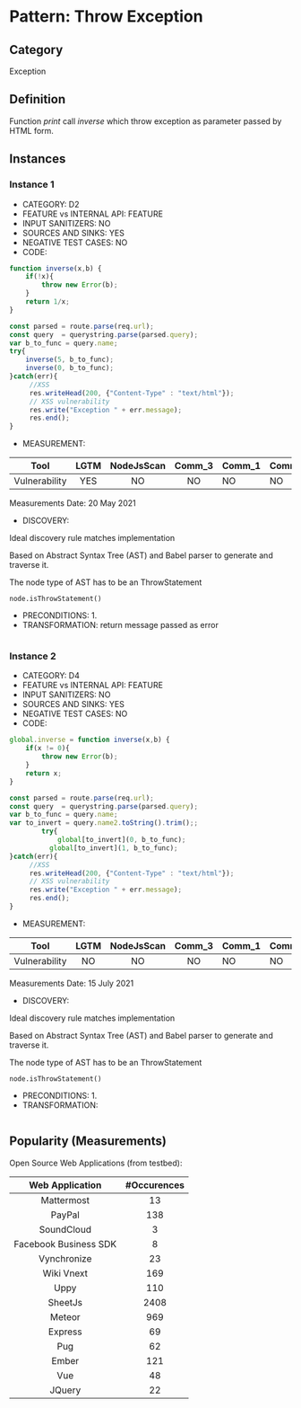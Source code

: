 # Pattern: Throw Exception

## Category

Exception

## Definition

Function _print_ call _inverse_ which throw exception as parameter passed by HTML form.

## Instances

### Instance 1

- CATEGORY: D2
- FEATURE vs INTERNAL API: FEATURE
- INPUT SANITIZERS: NO
- SOURCES AND SINKS: YES
- NEGATIVE TEST CASES: NO
- CODE:

```javascript
function inverse(x,b) {
    if(!x){
		throw new Error(b);
	}
	return 1/x;
}

const parsed = route.parse(req.url);
const query  = querystring.parse(parsed.query);
var b_to_func = query.name;
try{
	inverse(5, b_to_func);
	inverse(0, b_to_func);
}catch(err){
     //XSS
     res.writeHead(200, {"Content-Type" : "text/html"});
     // XSS vulnerability
     res.write("Exception " + err.message); 
     res.end();
}
```

- MEASUREMENT:

|     Tool      | LGTM | NodeJsScan | Comm_3 | Comm_1 | Comm_2 | Vulnerable |
| :-----------: | :--: | :--------: | :------: | ------- | --------- | ---------- |
| Vulnerability | YES  |    NO      |    NO   |   NO    |   NO      | YES        |
Measurements Date: 20 May 2021

- DISCOVERY:



Ideal discovery rule matches implementation

Based on Abstract Syntax Tree (AST) and Babel parser to generate and traverse it.

The node type of AST has to be an ThrowStatement

```
node.isThrowStatement()
```



- PRECONDITIONS:
   1.
- TRANSFORMATION:
return message passed as error
```javascript
```
### Instance 2

- CATEGORY: D4
- FEATURE vs INTERNAL API: FEATURE
- INPUT SANITIZERS: NO
- SOURCES AND SINKS: YES
- NEGATIVE TEST CASES: NO
- CODE:

```javascript
global.inverse = function inverse(x,b) {
    if(x != 0){
		throw new Error(b);
	}
	return x;
}

const parsed = route.parse(req.url);
const query  = querystring.parse(parsed.query);
var b_to_func = query.name;
var to_invert = query.name2.toString().trim();;
	    try{
		    global[to_invert](0, b_to_func);
          global[to_invert](1, b_to_func);
}catch(err){
     //XSS
     res.writeHead(200, {"Content-Type" : "text/html"});
     // XSS vulnerability
     res.write("Exception " + err.message); 
     res.end();
}
```

- MEASUREMENT:

|     Tool      | LGTM | NodeJsScan | Comm_3 | Comm_1 | Comm_2 | Vulnerable |
| :-----------: | :--: | :--------: | :------: | ------- | --------- | ---------- |
| Vulnerability | NO  |    NO      |    NO   |   NO    |   NO      | YES        |
Measurements Date: 15 July 2021

- DISCOVERY:



Ideal discovery rule matches implementation

Based on Abstract Syntax Tree (AST) and Babel parser to generate and traverse it.

The node type of AST has to be an ThrowStatement

```
node.isThrowStatement()
```



- PRECONDITIONS:
   1.
- TRANSFORMATION:
```javascript
```

## Popularity (Measurements)

Open Source Web Applications (from testbed):

|    Web Application    | #Occurences |
| :-------------------: | :---------: |
|      Mattermost       |     13      |
|        PayPal         |     138     |
|      SoundCloud       |      3      |
| Facebook Business SDK |      8      |
|      Vynchronize      |     23      |
|      Wiki Vnext       |     169     |
|         Uppy          |     110     |
|        SheetJs        |    2408     |
|        Meteor         |     969     |
|        Express        |     69      |
|          Pug          |     62      |
|         Ember         |     121     |
|          Vue          |     48      |
|        JQuery         |     22      |



